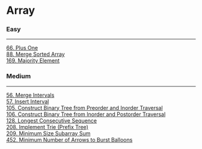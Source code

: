 # Array

### Easy
---
[66. Plus One](../solutions/0066-Plus%20One.md)</br>
[88. Merge Sorted Array](../solutions/0088-Merge%20Sorted%20Array.md)</br>
[169. Majority Element](../solutions/0169-Majority%20Element.md)</br>

### Medium
---
[56. Merge Intervals](../solutions/0056-Merge%20Intervals.md)</br>
[57. Insert Interval](../solutions/0057-Insert%20Interval.md)</br>
[105. Construct Binary Tree from Preorder and Inorder Traversal](../solutions/0105-Construct%20Binary%20Tree%20from%20Preorder%20and%20Inorder%20Traversal.md)</br>
[106. Construct Binary Tree from Inorder and Postorder Traversal](../solutions/0106-Construct%20Binary%20Tree%20from%20Inorder%20and%20Postorder%20Traversal.md)</br>
[128. Longest Consecutive Sequence](../solutions/0128-Longest%20Consecutive%20Sequence.md)</br>
[208. Implement Trie (Prefix Tree)](../solutions/0208-Implement%20Trie%20(Prefix%20Tree).md)</br>
[209. Minimum Size Subarray Sum](../solutions/0209-Minimum%20Size%20Subarray%20Sum.md)</br>
[452. Minimum Number of Arrows to Burst Balloons](../solutions/0452-Minimum%20Number%20of%20Arrows%20to%20Burst%20Balloons.md)</br>